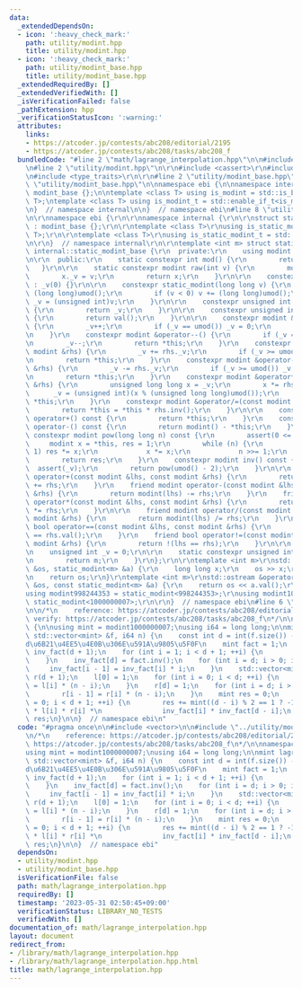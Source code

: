 ```yaml
---
data:
  _extendedDependsOn:
  - icon: ':heavy_check_mark:'
    path: utility/modint.hpp
    title: utility/modint.hpp
  - icon: ':heavy_check_mark:'
    path: utility/modint_base.hpp
    title: utility/modint_base.hpp
  _extendedRequiredBy: []
  _extendedVerifiedWith: []
  _isVerificationFailed: false
  _pathExtension: hpp
  _verificationStatusIcon: ':warning:'
  attributes:
    links:
    - https://atcoder.jp/contests/abc208/editorial/2195
    - https://atcoder.jp/contests/abc208/tasks/abc208_f
  bundledCode: "#line 2 \"math/lagrange_interpolation.hpp\"\n\n#include <vector>\n\
    \n#line 2 \"utility/modint.hpp\"\n\r\n#include <cassert>\r\n#include <iostream>\r\
    \n#include <type_traits>\r\n\r\n#line 2 \"utility/modint_base.hpp\"\n\n#line 4\
    \ \"utility/modint_base.hpp\"\n\nnamespace ebi {\n\nnamespace internal {\n\nstruct\
    \ modint_base {};\n\ntemplate <class T> using is_modint = std::is_base_of<modint_base,\
    \ T>;\ntemplate <class T> using is_modint_t = std::enable_if_t<is_modint<T>::value>;\n\
    \n}  // namespace internal\n\n}  // namespace ebi\n#line 8 \"utility/modint.hpp\"\
    \n\r\nnamespace ebi {\r\n\r\nnamespace internal {\r\n\r\nstruct static_modint_base\
    \ : modint_base {};\r\n\r\ntemplate <class T>\r\nusing is_static_modint = std::is_base_of<internal::static_modint_base,\
    \ T>;\r\n\r\ntemplate <class T>\r\nusing is_static_modint_t = std::enable_if_t<is_static_modint<T>::value>;\r\
    \n\r\n}  // namespace internal\r\n\r\ntemplate <int m> struct static_modint :\
    \ internal::static_modint_base {\r\n  private:\r\n    using modint = static_modint;\r\
    \n\r\n  public:\r\n    static constexpr int mod() {\r\n        return m;\r\n \
    \   }\r\n\r\n    static constexpr modint raw(int v) {\r\n        modint x;\r\n\
    \        x._v = v;\r\n        return x;\r\n    }\r\n\r\n    constexpr static_modint()\
    \ : _v(0) {}\r\n\r\n    constexpr static_modint(long long v) {\r\n        v %=\
    \ (long long)umod();\r\n        if (v < 0) v += (long long)umod();\r\n       \
    \ _v = (unsigned int)v;\r\n    }\r\n\r\n    constexpr unsigned int val() const\
    \ {\r\n        return _v;\r\n    }\r\n\r\n    constexpr unsigned int value() const\
    \ {\r\n        return val();\r\n    }\r\n\r\n    constexpr modint &operator++()\
    \ {\r\n        _v++;\r\n        if (_v == umod()) _v = 0;\r\n        return *this;\r\
    \n    }\r\n    constexpr modint &operator--() {\r\n        if (_v == 0) _v = umod();\r\
    \n        _v--;\r\n        return *this;\r\n    }\r\n    constexpr modint &operator+=(const\
    \ modint &rhs) {\r\n        _v += rhs._v;\r\n        if (_v >= umod()) _v -= umod();\r\
    \n        return *this;\r\n    }\r\n    constexpr modint &operator-=(const modint\
    \ &rhs) {\r\n        _v -= rhs._v;\r\n        if (_v >= umod()) _v += umod();\r\
    \n        return *this;\r\n    }\r\n    constexpr modint &operator*=(const modint\
    \ &rhs) {\r\n        unsigned long long x = _v;\r\n        x *= rhs._v;\r\n  \
    \      _v = (unsigned int)(x % (unsigned long long)umod());\r\n        return\
    \ *this;\r\n    }\r\n    constexpr modint &operator/=(const modint &rhs) {\r\n\
    \        return *this = *this * rhs.inv();\r\n    }\r\n\r\n    constexpr modint\
    \ operator+() const {\r\n        return *this;\r\n    }\r\n    constexpr modint\
    \ operator-() const {\r\n        return modint() - *this;\r\n    }\r\n\r\n   \
    \ constexpr modint pow(long long n) const {\r\n        assert(0 <= n);\r\n   \
    \     modint x = *this, res = 1;\r\n        while (n) {\r\n            if (n &\
    \ 1) res *= x;\r\n            x *= x;\r\n            n >>= 1;\r\n        }\r\n\
    \        return res;\r\n    }\r\n    constexpr modint inv() const {\r\n      \
    \  assert(_v);\r\n        return pow(umod() - 2);\r\n    }\r\n\r\n    friend modint\
    \ operator+(const modint &lhs, const modint &rhs) {\r\n        return modint(lhs)\
    \ += rhs;\r\n    }\r\n    friend modint operator-(const modint &lhs, const modint\
    \ &rhs) {\r\n        return modint(lhs) -= rhs;\r\n    }\r\n    friend modint\
    \ operator*(const modint &lhs, const modint &rhs) {\r\n        return modint(lhs)\
    \ *= rhs;\r\n    }\r\n\r\n    friend modint operator/(const modint &lhs, const\
    \ modint &rhs) {\r\n        return modint(lhs) /= rhs;\r\n    }\r\n    friend\
    \ bool operator==(const modint &lhs, const modint &rhs) {\r\n        return lhs.val()\
    \ == rhs.val();\r\n    }\r\n    friend bool operator!=(const modint &lhs, const\
    \ modint &rhs) {\r\n        return !(lhs == rhs);\r\n    }\r\n\r\n  private:\r\
    \n    unsigned int _v = 0;\r\n\r\n    static constexpr unsigned int umod() {\r\
    \n        return m;\r\n    }\r\n};\r\n\r\ntemplate <int m>\r\nstd::istream &operator>>(std::istream\
    \ &os, static_modint<m> &a) {\r\n    long long x;\r\n    os >> x;\r\n    a = x;\r\
    \n    return os;\r\n}\r\ntemplate <int m>\r\nstd::ostream &operator<<(std::ostream\
    \ &os, const static_modint<m> &a) {\r\n    return os << a.val();\r\n}\r\n\r\n\
    using modint998244353 = static_modint<998244353>;\r\nusing modint1000000007 =\
    \ static_modint<1000000007>;\r\n\r\n}  // namespace ebi\n#line 6 \"math/lagrange_interpolation.hpp\"\
    \n\n/*\n    reference: https://atcoder.jp/contests/abc208/editorial/2195\n   \
    \ verify: https://atcoder.jp/contests/abc208/tasks/abc208_f\n*/\n\nnamespace ebi\
    \ {\n\nusing mint = modint1000000007;\nusing i64 = long long;\n\nmint lagrange_interpolation(const\
    \ std::vector<mint> &f, i64 n) {\n    const int d = int(f.size()) - 1;  // N\u306E\
    d\u6B21\u4EE5\u4E0B\u306E\u591A\u9805\u5F0F\n    mint fact = 1;\n    std::vector<mint>\
    \ inv_fact(d + 1);\n    for (int i = 1; i < d + 1; ++i) {\n        fact *= i;\n\
    \    }\n    inv_fact[d] = fact.inv();\n    for (int i = d; i > 0; i--) {\n   \
    \     inv_fact[i - 1] = inv_fact[i] * i;\n    }\n    std::vector<mint> l(d + 1),\
    \ r(d + 1);\n    l[0] = 1;\n    for (int i = 0; i < d; ++i) {\n        l[i + 1]\
    \ = l[i] * (n - i);\n    }\n    r[d] = 1;\n    for (int i = d; i > 0; --i) {\n\
    \        r[i - 1] = r[i] * (n - i);\n    }\n    mint res = 0;\n    for (int i\
    \ = 0; i < d + 1; ++i) {\n        res += mint((d - i) % 2 == 1 ? -1 : 1) * f[i]\
    \ * l[i] * r[i] *\n               inv_fact[i] * inv_fact[d - i];\n    }\n    return\
    \ res;\n}\n\n}  // namespace ebi\n"
  code: "#pragma once\n\n#include <vector>\n\n#include \"../utility/modint.hpp\"\n\
    \n/*\n    reference: https://atcoder.jp/contests/abc208/editorial/2195\n    verify:\
    \ https://atcoder.jp/contests/abc208/tasks/abc208_f\n*/\n\nnamespace ebi {\n\n\
    using mint = modint1000000007;\nusing i64 = long long;\n\nmint lagrange_interpolation(const\
    \ std::vector<mint> &f, i64 n) {\n    const int d = int(f.size()) - 1;  // N\u306E\
    d\u6B21\u4EE5\u4E0B\u306E\u591A\u9805\u5F0F\n    mint fact = 1;\n    std::vector<mint>\
    \ inv_fact(d + 1);\n    for (int i = 1; i < d + 1; ++i) {\n        fact *= i;\n\
    \    }\n    inv_fact[d] = fact.inv();\n    for (int i = d; i > 0; i--) {\n   \
    \     inv_fact[i - 1] = inv_fact[i] * i;\n    }\n    std::vector<mint> l(d + 1),\
    \ r(d + 1);\n    l[0] = 1;\n    for (int i = 0; i < d; ++i) {\n        l[i + 1]\
    \ = l[i] * (n - i);\n    }\n    r[d] = 1;\n    for (int i = d; i > 0; --i) {\n\
    \        r[i - 1] = r[i] * (n - i);\n    }\n    mint res = 0;\n    for (int i\
    \ = 0; i < d + 1; ++i) {\n        res += mint((d - i) % 2 == 1 ? -1 : 1) * f[i]\
    \ * l[i] * r[i] *\n               inv_fact[i] * inv_fact[d - i];\n    }\n    return\
    \ res;\n}\n\n}  // namespace ebi"
  dependsOn:
  - utility/modint.hpp
  - utility/modint_base.hpp
  isVerificationFile: false
  path: math/lagrange_interpolation.hpp
  requiredBy: []
  timestamp: '2023-05-31 02:50:45+09:00'
  verificationStatus: LIBRARY_NO_TESTS
  verifiedWith: []
documentation_of: math/lagrange_interpolation.hpp
layout: document
redirect_from:
- /library/math/lagrange_interpolation.hpp
- /library/math/lagrange_interpolation.hpp.html
title: math/lagrange_interpolation.hpp
---
```

